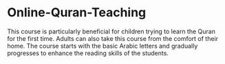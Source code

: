 # Online-Quran-Teaching
This course is particularly beneficial for children trying to learn the Quran for the first time. Adults can also take this course from the comfort of their home. The course starts with the basic Arabic letters and gradually progresses to enhance the reading skills of the students.

